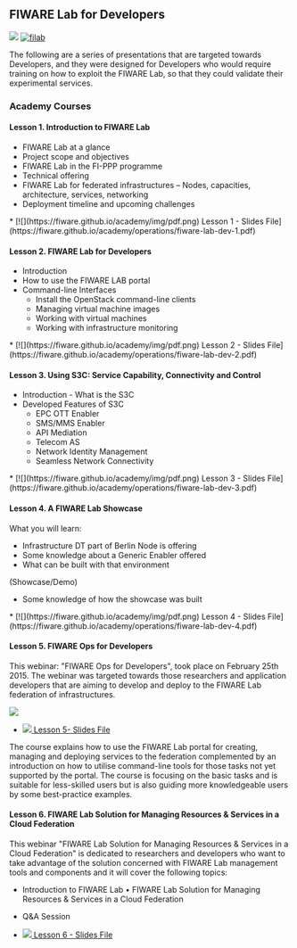 <h2>FIWARE Lab for Developers</h2>

<!-- textlint-disable terminology -->

[![](https://nexus.lab.fiware.org/repository/raw/public/badges/chapters/operations.svg)](https://www.fiware.org/)
[![filab](https://img.shields.io/badge/tag-filab-orange.svg?logo=stackoverflow)](http://stackoverflow.com/questions/tagged/filab)

The following are a series of presentations that are targeted towards
Developers, and they were designed for Developers who would require training on
how to exploit the FIWARE Lab, so that they could validate their experimental
services.

<h3>Academy Courses</h3>

<h4>Lesson 1. Introduction to FIWARE Lab</h4>

-   FIWARE Lab at a glance
-   Project scope and objectives
-   FIWARE Lab in the FI-PPP programme
-   Technical offering
-   FIWARE Lab for federated infrastructures – Nodes, capacities, architecture,
    services, networking
-   Deployment timeline and upcoming challenges

<span/>
* [![](https://fiware.github.io/academy/img/pdf.png) Lesson 1 - Slides File](https://fiware.github.io/academy/operations/fiware-lab-dev-1.pdf)

<h4>Lesson 2. FIWARE Lab for Developers</h4>

-   Introduction
-   How to use the FIWARE LAB portal
-   Command-line Interfaces
    -   Install the OpenStack command-line clients
    -   Managing virtual machine images
    -   Working with virtual machines
    -   Working with infrastructure monitoring

<span/>
* [![](https://fiware.github.io/academy/img/pdf.png) Lesson 2 - Slides File](https://fiware.github.io/academy/operations/fiware-lab-dev-2.pdf)

<h4>Lesson 3. Using S3C: Service Capability, Connectivity and Control</h4>

-   Introduction - What is the S3C
-   Developed Features of S3C
    -   EPC OTT Enabler
    -   SMS/MMS Enabler
    -   API Mediation
    -   Telecom AS
    -   Network Identity Management
    -   Seamless Network Connectivity

<span/>
* [![](https://fiware.github.io/academy/img/pdf.png) Lesson 3 - Slides File](https://fiware.github.io/academy/operations/fiware-lab-dev-3.pdf)

<h4>Lesson 4. A FIWARE Lab Showcase</h4>

What you will learn:

-   Infrastructure DT part of Berlin Node is offering
-   Some knowledge about a Generic Enabler offered
-   What can be built with that environment

(Showcase/Demo)

-   Some knowledge of how the showcase was built

<span/>
* [![](https://fiware.github.io/academy/img/pdf.png) Lesson 4 - Slides File](https://fiware.github.io/academy/operations/fiware-lab-dev-4.pdf)

<h4>Lesson 5. FIWARE Ops for Developers</h4>

This webinar: "FIWARE Ops for Developers", took place on February 25th 2015. The
webinar was targeted towards those researchers and application developers that
are aiming to develop and deploy to the FIWARE Lab federation of
infrastructures.

[![](http://img.youtube.com/vi/AwYgQmyF50k/0.jpg)](https://www.youtube.com/watch?v=AwYgQmyF50k "FIWARE Ops for Developers")

-   [![](https://fiware.github.io/academy/img/pdf.png) Lesson 5- Slides File](https://fiware.github.io/academy/operations/fiware-lab-dev-5.pdf)

The course explains how to use the FIWARE Lab portal for creating, managing and
deploying services to the federation complemented by an introduction on how to
utilise command-line tools for those tasks not yet supported by the portal. The
course is focusing on the basic tasks and is suitable for less-skilled users but
is also guiding more knowledgeable users by some best-practice examples.

<h4>Lesson 6. FIWARE Lab Solution for Managing Resources & Services in a Cloud Federation</h4>

This webinar "FIWARE Lab Solution for Managing Resources & Services in a Cloud
Federation" is dedicated to researchers and developers who want to take
advantage of the solution concerned with FIWARE Lab management tools and
components and it will cover the following topics:

-   Introduction to FIWARE Lab • FIWARE Lab Solution for Managing Resources &
    Services in a Cloud Federation
-   Q&A Session

-   [![](https://fiware.github.io/academy/img/pdf.png) Lesson 6 - Slides File](https://fiware.github.io/academy/operations/fiware-lab-dev-6.pdf)
